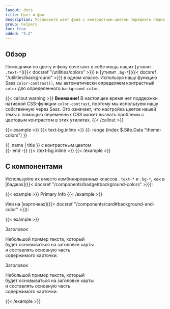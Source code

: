 ```yaml
---
layout: docs
title: Цвет и фон
description: Установите цвет фона с контрастным цветом переднего плана.
group: helpers
toc: true
added: "5.2"
---
```


## Обзор

Помощники по цвету и фону сочетают в себе мощь наших [утилит `.text-*`]({{< docsref "/utilities/colors" >}}) и [утилит `.bg-*`]({{< docsref "/utilities/background" >}}) в одном классе. Используя нашу функцию Sass `color-contrast()`, мы автоматически определяем контрастный `color` для определенного `background-color`.

{{< callout warning >}}
**Внимание!** В настоящее время нет поддержки нативной CSS-функции `color-contrast`, поэтому мы используем нашу собственную через Sass. Это означает, что настройка цветов нашей темы с помощью переменных CSS может вызвать проблемы с цветовым контрастом в этих утилитах.
{{< /callout >}}

{{< example >}}
{{< text-bg.inline >}}
{{- range (index $.Site.Data "theme-colors") }}
<div class="text-bg-{{ .name }} p-3">{{ .name | title }} с контрастным цветом</div>
{{- end -}}
{{< /text-bg.inline >}}
{{< /example >}}

## С компонентами

Используйте их вместо комбинированных классов `.text-*` и `.bg-*`, как в [баджах]({{< docsref "/components/badge#background-colors" >}}):

{{< example >}}
<span class="badge text-bg-primary">Primary</span>
<span class="badge text-bg-info">Info</span>
{{< /example >}}

Или на [карточках]({{< docsref "/components/card#background-and-color" >}}):

{{< example >}}
<div class="card text-bg-primary mb-3" style="max-width: 18rem;">
  <div class="card-header">Заголовок</div>
  <div class="card-body">
    <p class="card-text">Небольшой пример текста, который будет основываться на заголовке карты и составлять основную часть содержимого карточки.</p>
  </div>
</div>
<div class="card text-bg-info mb-3" style="max-width: 18rem;">
  <div class="card-header">Заголовок</div>
  <div class="card-body">
    <p class="card-text">Небольшой пример текста, который будет основываться на заголовке карты и составлять основную часть содержимого карточки.</p>
  </div>
</div>
{{< /example >}}
